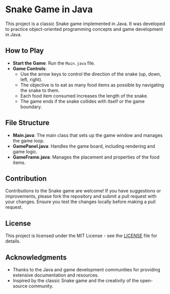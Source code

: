 # Snake Game in Java

This project is a classic Snake game implemented in Java. It was developed to practice object-oriented programming concepts and game development in Java.

## How to Play

- **Start the Game**: Run the `Main.java` file.
- **Game Controls**:
  - Use the arrow keys to control the direction of the snake (up, down, left, right).
  - The objective is to eat as many food items as possible by navigating the snake to them.
  - Each food item consumed increases the length of the snake.
  - The game ends if the snake collides with itself or the game boundary.

## File Structure

- **Main.java**: The main class that sets up the game window and manages the game loop.
- **GamePanel.java**: Handles the game board, including rendering and game logic.
- **GameFrame.java**: Manages the placement and properties of the food items.

## Contribution

Contributions to the Snake game are welcome! If you have suggestions or improvements, please fork the repository and submit a pull request with your changes. Ensure you test the changes locally before making a pull request.

## License

This project is licensed under the MIT License - see the [LICENSE](LICENSE) file for details.

## Acknowledgments

- Thanks to the Java and game development communities for providing extensive documentation and resources.
- Inspired by the classic Snake game and the creativity of the open-source community.
